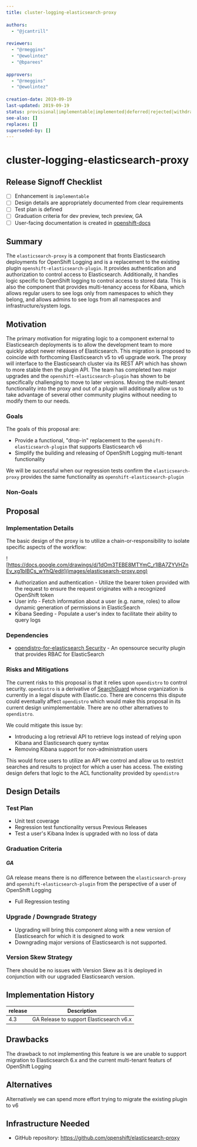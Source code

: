 ```yaml
---
title: cluster-logging-elasticsearch-proxy

authors:
  - "@jcantrill"

reviewers:
  - "@rmeggins"
  - "@ewolintez"
  - "@bparees"

approvers:
  - "@rmeggins"
  - "@ewolintez"

creation-date: 2019-09-19
last-updated: 2019-09-19
status: provisional|implementable|implemented|deferred|rejected|withdrawn|replaced
see-also: []
replaces: []
superseded-by: []
---
```


# cluster-logging-elasticsearch-proxy

## Release Signoff Checklist

- [ ] Enhancement is `implementable`
- [ ] Design details are appropriately documented from clear requirements
- [ ] Test plan is defined
- [ ] Graduation criteria for dev preview, tech preview, GA
- [ ] User-facing documentation is created in [openshift-docs](https://github.com/openshift/openshift-docs/)

## Summary

The `elasticsearch-proxy` is a component that fronts Elasticsearch deployments for OpenShift Logging and is a replacement to the existing plugin `openshift-elasticsearch-plugin`. It provides authentication and authorization to control access to Elasticsearch.  Additionally, it handles logic specific to OpenShift logging to control access to stored data.  This is also the component that provides multi-tenancy access for Kibana, which allows regular users to see logs only from namespaces to which they belong, and allows admins to see logs from all namespaces and infrastructure/system logs.

## Motivation

The primary motivation for migrating logic to a component external to Elasticsearch deployments is to allow the development team to more quickly adopt newer releases of Elasticsearch.  This migration is proposed to coincide with forthcoming Elasticsearch v5 to v6 upgrade work.  The proxy will interface to the Elasticsearch cluster via its REST API which has shown to more stable then the plugin API.  The team has completed two major upgrades and the `openshift-elasticsearch-plugin` has shown to be specifically challenging to move to later versions.  Moving the multi-tenant functionality into the proxy and out of a plugin will additionally allow us to take advantage of several other community plugins without needing to modify them to our needs.

### Goals

The goals of this proposal are:

* Provide a functional, "drop-in" replacement to the `openshift-elasticsearch-plugin` that supports Elasticsearch v6
* Simplify the building and releasing of OpenShift Logging multi-tenant functionality

We will be successful when our regression tests confirm the `elasticsearch-proxy` provides the same functionality as `openshift-elasticsearch-plugin`

### Non-Goals

## Proposal

### Implementation Details

The basic design of the proxy is to utilize a chain-or-responsibility to isolate specific aspects of the workflow:

![https://docs.google.com/drawings/d/1dOm3TEBE8MTYmC_r1lBA7ZYVHZnEv_xg1bIBCs_wYhQ/edit](images/elasticsearch-proxy.png)

* Authorization and authentication - Utilize the bearer token provided with the request to ensure the request originates with a recognized OpenShift token 
* User info - Fetch information about a user (e.g. name, roles) to allow dynamic generation of permissions in ElasticSearch
* Kibana Seeding - Populate a user's index to facilitate their ability to query logs

### Dependencies
* [opendistro-for-elasticsearch Security](https://github.com/opendistro-for-elasticsearch/security) - An opensource security plugin that provides RBAC for ElasticSearch


### Risks and Mitigations

The current risks to this proposal is that it relies upon `opendistro` to control security.  `opendistro` is a derivative of [SearchGuard](https://github.com/floragunncom/search-guard) whose organization is currently in a legal dispute with Elastic.co.  There are concerns this dispute could eventually affect `opendistro` which would make this proposal in its current design unimplementable. There are no other alternatives to `opendistro`.

We could mitigate this issue by:
* Introducing a log retrieval API to retrieve logs instead of relying upon Kibana and Elasticsearch query syntax
* Removing Kibana support for non-administration users

This would force users to utilize an API we control and allow us to restrict searches and results to project for which a user has access.  The existing design defers that logic to the ACL functionality provided by `opendistro` 

## Design Details

### Test Plan

* Unit test coverage
* Regression test functionality versus Previous Releases
* Test a user's Kibana Index is upgraded with no loss of data

### Graduation Criteria

##### GA 

GA release means there is no difference between the `elasticsearch-proxy` and `openshift-elasticsearch-plugin` from the perspective of a user of OpenShift Logging

- Full Regression testing


### Upgrade / Downgrade Strategy
* Upgrading will bring this component along with a new version of Elasticsearch for which it is designed to work
* Downgrading major versions of Elasticsearch is not supported.

### Version Skew Strategy

There should be no issues with Version Skew as it is deployed in conjunction with our upgraded Elasticsearch version.

## Implementation History

| release|Description|
|---|---|
| 4.3 | GA Release to support Elasticsearch v6.x

## Drawbacks

The drawback to not implementing this feature is we are unable to support migration to Elasticsearch 6.x and the current multi-tenant featurs of OpenShift Logging

## Alternatives

Alternatively we can spend more effort trying to migrate the existing plugin to v6

## Infrastructure Needed

* GitHub repository: https://github.com/openshift/elasticsearch-proxy

